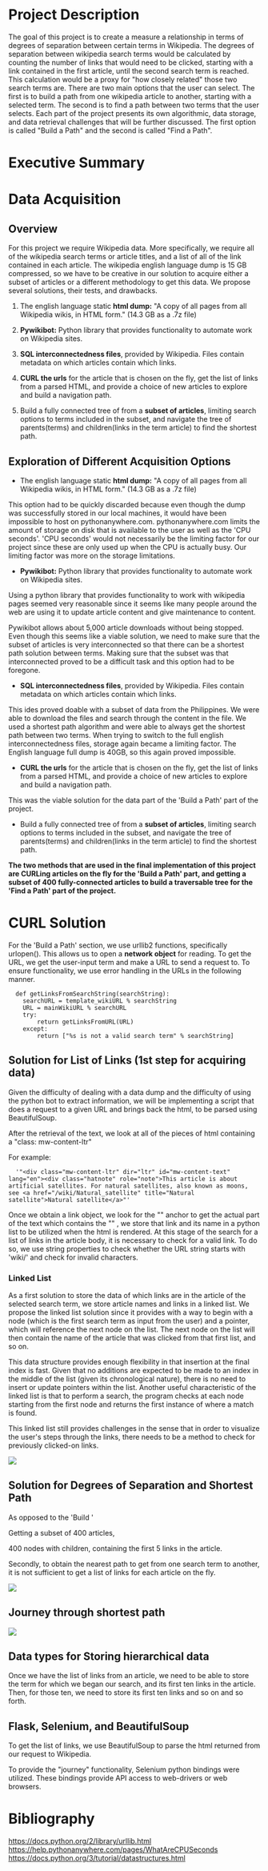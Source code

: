 # Project Description

The goal of this project is to create a measure a relationship in terms of degrees of separation between certain terms in Wikipedia. The degrees of separation between wikipedia search terms would be calculated by counting the number of links that would need to be clicked, starting with a link contained in the first article, until the second search term is reached. This calculation would be a proxy for "how closely related" those two search terms are. There are two main options that the user can select. The first is to build a path from one wikipedia article to another, starting with a selected term. The second is to find a path between two terms that the user selects. Each part of the project presents its own algorithmic, data storage, and data retrieval challenges that will be further discussed. The first option is called "Build a Path" and the second is called "Find a Path".

# Executive Summary


# Data Acquisition

## Overview

For this project we require Wikipedia data. More specifically, we require all of the wikipedia search terms or article titles, and a list of all of the link contained in each article. The wikipedia english language dump is 15 GB compressed, so we have to be creative in our solution to acquire either a subset of articles or a different methodology to get this data. We propose several solutions, their tests, and drawbacks.

1. The english language static **html dump:** "A copy of all pages from all Wikipedia wikis, in HTML form." (14.3 GB as a .7z file)

2. **Pywikibot:** Python library that provides functionality to automate work on Wikipedia sites.

3. **SQL interconnectedness files**, provided by Wikipedia. Files contain metadata on which articles contain which links.

4. **CURL the urls** for the article that is chosen on the fly, get the list of links from a parsed HTML, and provide a choice of new articles to explore and build a navigation path.

5. Build a fully connected tree of from a **subset of articles**, limiting search options to terms included in the subset, and navigate the tree of parents(terms) and children(links in the term article) to find the shortest path.


## Exploration of Different Acquisition Options

+ The english language static **html dump:** "A copy of all pages from all Wikipedia wikis, in HTML form." (14.3 GB as a .7z file)

This option had to be quickly discarded because even though the dump was successfully stored in our local machines, it would have been impossible to host on pythonanywhere.com. pythonanywhere.com limits the amount of storage on disk that is available to the user as well as the 'CPU seconds'. 'CPU seconds' would not necessarily be the limiting factor for our project since these are only used up when the CPU is actually busy. Our limiting factor was more on the storage limitations.


+ **Pywikibot:** Python library that provides functionality to automate work on Wikipedia sites.

Using a python library that provides functionality to work with wikipedia pages seemed very reasonable since it seems like many people around the web are using it to update article content and give maintenance to content.

Pywikibot allows about 5,000 article downloads without being stopped. Even though this seems like a viable solution, we need to make sure that the subset of articles is very interconnected so that there can be a shortest path solution between terms. Making sure that the subset was that interconnected proved to be a difficult task and this option had to be foregone.


+ **SQL interconnectedness files**, provided by Wikipedia. Files contain metadata on which articles contain which links.

This ides proved doable with a subset of data from the Philippines. We were able to download the files and search through the content in the file. We used a shortest path algorithm and were able to always get the shortest path between two terms. When trying to switch to the full english interconnectedness files, storage again became a limiting factor. The English language full dump is 40GB, so this again proved impossible.

+ **CURL the urls** for the article that is chosen on the fly, get the list of links from a parsed HTML, and provide a choice of new articles to explore and build a navigation path.

This was the viable solution for the data part of the 'Build a Path' part of the project.


+ Build a fully connected tree of from a **subset of articles**, limiting search options to terms included in the subset, and navigate the tree of parents(terms) and children(links in the term article) to find the shortest path.



**The two methods that are used in the final implementation of this project are CURLing articles on the fly for the 'Build a Path' part, and getting a subset of 400 fully-connected articles to build a traversable tree for the 'Find a Path' part of the project.**

# CURL Solution

For the 'Build a Path' section, we use urllib2 functions, specifically urlopen(). This allows us to open a **network object** for reading. To get the URL, we get the user-input term and make a URL to send a request to. To ensure functionality, we use error handling in the URLs in the following manner.

      def getLinksFromSearchString(searchString):
      	searchURL = template_wikiURL % searchString
      	URL = mainWikiURL % searchURL
      	try:
      		return getLinksFromURL(URL)
      	except:
      		return ["%s is not a valid search term" % searchString]

## Solution for List of Links (1st step for acquiring data)

Given the difficulty of dealing with a data dump and the difficulty of using the python bot to extract information, we will be implementing a script that does a request to a given URL and brings back the html, to be parsed using BeautifulSoup.


After the retrieval of the text, we look at all of the pieces of html containing a "class: mw-content-ltr"

For example:

      '"<div class="mw-content-ltr" dir="ltr" id="mw-content-text" lang="en"><div class="hatnote" role="note">This article is about artificial satellites. For natural satellites, also known as moons, see <a href="/wiki/Natural_satellite" title="Natural satellite">Natural satellite</a>"'


Once we obtain a link object, we look for the "<a>" anchor to get the actual part of the text which contains the "<href>" , we store that link and its name in a python list to be utilized when the html is rendered. At this stage of the search for a list of links in the article body, it is necessary to check for a valid link. To do so, we use string properties to check whether the URL string starts with 'wiki/' and check for invalid characters.


### Linked List

As a first solution to store the data of which links are in the article of the selected search term, we store article names and links in a linked list. We propose the linked list solution since it provides with a way to begin with a node (which is the first search term as input from the user) and a pointer, which will reference the next node on the list. The next node on the list will then contain the name of the article that was clicked from that first list, and so on.

This data structure provides enough flexibility in that insertion at the final index is fast. Given that no additions are expected to be made to an index in the middle of the list (given its chronological nature), there is no need to insert or update pointers within the list. Another useful characteristic of the linked list is that to perform a search, the program checks at each node starting from the first node and returns the first instance of where a match is found.

This linked list still provides challenges in the sense that in order to visualize the user's steps through the links, there needs to be a method to check for previously clicked-on links.

![](static/buildPath.png)


## Solution for Degrees of Separation and Shortest Path

As opposed to the 'Build '

Getting a subset of 400 articles,

400 nodes with children, containing the first 5 links in the article.

Secondly, to obtain the nearest path to get from one search term to another, it is not sufficient to get a list of links for each article on the fly.

![](static/shortest_path.png)

## Journey through shortest path

![](gif/out2.gif)

## Data types for Storing hierarchical data
Once we have the list of links from an article, we need to be able to store the term for which we began our search, and its first ten links in the article. Then, for those ten, we need to store its first ten links and so on and so forth.



## Flask, Selenium, and BeautifulSoup

To get the list of links, we use BeautifulSoup to parse the html returned from our request to Wikipedia.


To provide the "journey" functionality, Selenium python bindings were utilized. These bindings provide API access to web-drivers or web browsers.



# Bibliography

https://docs.python.org/2/library/urllib.html
https://help.pythonanywhere.com/pages/WhatAreCPUSeconds
https://docs.python.org/3/tutorial/datastructures.html

